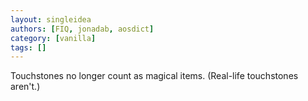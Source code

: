 ```yaml
---
layout: singleidea
authors: [FIQ, jonadab, aosdict]
category: [vanilla]
tags: []
---
```

Touchstones no longer count as magical items. (Real-life touchstones aren't.)
